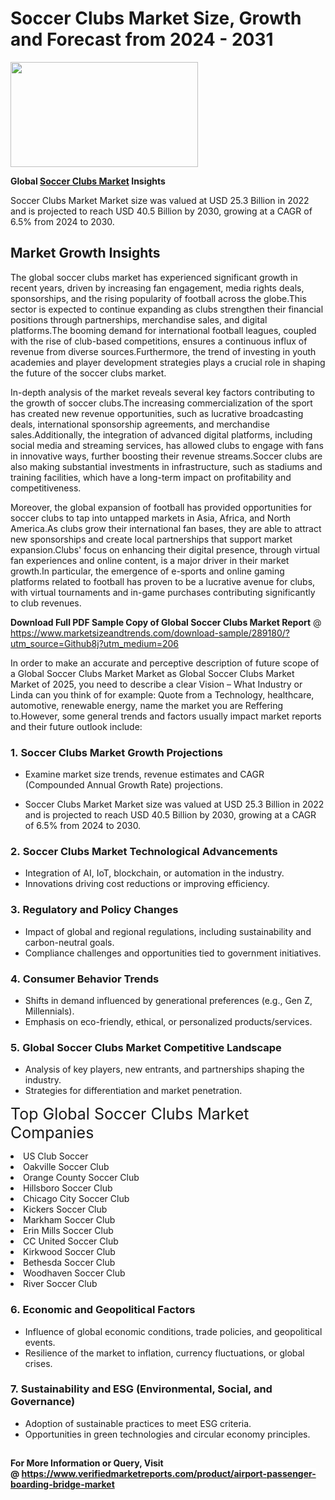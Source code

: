 <H1>Soccer Clubs Market Size, Growth and Forecast from 2024 - 2031</H1><img class="aligncenter size-medium wp-image-584254" src="https://thirdeyenews.in/wp-content/uploads/2024/09/Global-Market-Research-300x168.jpeg" alt="" width="300" height="168" /><p><strong>Global&nbsp;<a href="https://www.marketsizeandtrends.com/download-sample/289180/?utm_source=Github8j?utm_medium=206">Soccer Clubs Market</a> Insights</strong></p><p>Soccer Clubs Market Market size was valued at USD 25.3 Billion in 2022 and is projected to reach USD 40.5 Billion by 2030, growing at a CAGR of 6.5% from 2024 to 2030.</p><p><h2>Market Growth Insights</h2> <p>The global soccer clubs market has experienced significant growth in recent years, driven by increasing fan engagement, media rights deals, sponsorships, and the rising popularity of football across the globe.This sector is expected to continue expanding as clubs strengthen their financial positions through partnerships, merchandise sales, and digital platforms.The booming demand for international football leagues, coupled with the rise of club-based competitions, ensures a continuous influx of revenue from diverse sources.Furthermore, the trend of investing in youth academies and player development strategies plays a crucial role in shaping the future of the soccer clubs market.</p> <p>In-depth analysis of the market reveals several key factors contributing to the growth of soccer clubs.The increasing commercialization of the sport has created new revenue opportunities, such as lucrative broadcasting deals, international sponsorship agreements, and merchandise sales.Additionally, the integration of advanced digital platforms, including social media and streaming services, has allowed clubs to engage with fans in innovative ways, further boosting their revenue streams.Soccer clubs are also making substantial investments in infrastructure, such as stadiums and training facilities, which have a long-term impact on profitability and competitiveness.</p> <p>Moreover, the global expansion of football has provided opportunities for soccer clubs to tap into untapped markets in Asia, Africa, and North America.As clubs grow their international fan bases, they are able to attract new sponsorships and create local partnerships that support market expansion.Clubs' focus on enhancing their digital presence, through virtual fan experiences and online content, is a major driver in their market growth.In particular, the emergence of e-sports and online gaming platforms related to football has proven to be a lucrative avenue for clubs, with virtual tournaments and in-game purchases contributing significantly to club revenues.</p> <p><span class=""><strong>Download Full PDF Sample Copy of Global Soccer Clubs Market Report</strong> @ <a href="https://www.marketsizeandtrends.com/download-sample/289180/?utm_source=Github8j?utm_medium=206" target="_blank">https://www.marketsizeandtrends.com/download-sample/289180/?utm_source=Github8j?utm_medium=206</a></span></p><p>In order to make an accurate and perceptive description of future scope of a Global&nbsp;Soccer Clubs Market Market as Global&nbsp;Soccer Clubs Market Market of 2025, you need to describe a clear Vision &ndash; What Industry or Linda can you think of for example: Quote from a Technology, healthcare, automotive, renewable energy, name the market you are Reffering to.However, some general trends and factors usually impact market reports and their future outlook include:</p><h3>1.&nbsp;<strong>Soccer Clubs Market Growth Projections</strong></h3><ul><li>Examine market size trends, revenue estimates and CAGR (Compounded Annual Growth Rate) projections.</li><li><p>Soccer Clubs Market Market size was valued at USD 25.3 Billion in 2022 and is projected to reach USD 40.5 Billion by 2030, growing at a CAGR of 6.5% from 2024 to 2030.</p></li></ul><h3>2.&nbsp;<strong>Soccer Clubs Market Technological Advancements</strong></h3><ul><li>Integration of AI, IoT, blockchain, or automation in the industry.</li><li>Innovations driving cost reductions or improving efficiency.</li></ul><h3>3.&nbsp;<strong>Regulatory and Policy Changes</strong></h3><ul><li>Impact of global and regional regulations, including sustainability and carbon-neutral goals.</li><li>Compliance challenges and opportunities tied to government initiatives.</li></ul><h3>4.&nbsp;<strong>Consumer Behavior Trends</strong></h3><ul><li>Shifts in demand influenced by generational preferences (e.g., Gen Z, Millennials).</li><li>Emphasis on eco-friendly, ethical, or personalized products/services.</li></ul><h3>5.&nbsp;<strong>Global Soccer Clubs Market Competitive Landscape</strong></h3><ul><li>Analysis of key players, new entrants, and partnerships shaping the industry.</li><li>Strategies for differentiation and market penetration.</li></ul><p data-pm-slice="1 1 []"><span style="color: inherit; font-family: inherit; font-size: 25px;">Top Global Soccer Clubs Market Companies</span></p><div class="" data-test-id=""><p><li>US Club Soccer</li><li> Oakville Soccer Club</li><li> Orange County Soccer Club</li><li> Hillsboro Soccer Club</li><li> Chicago City Soccer Club</li><li> Kickers Soccer Club</li><li> Markham Soccer Club</li><li> Erin Mills Soccer Club</li><li> CC United Soccer Club</li><li> Kirkwood Soccer Club</li><li> Bethesda Soccer Club</li><li> Woodhaven Soccer Club</li><li> River Soccer Club</li></p></div><h3>6.&nbsp;<strong>Economic and Geopolitical Factors</strong></h3><ul><li>Influence of global economic conditions, trade policies, and geopolitical events.</li><li>Resilience of the market to inflation, currency fluctuations, or global crises.</li></ul><h3>7.&nbsp;<strong>Sustainability and ESG (Environmental, Social, and Governance)</strong></h3><ul><li>Adoption of sustainable practices to meet ESG criteria.</li><li>Opportunities in green technologies and circular economy principles.</li></ul><h2><strong style="font-size: 14px;">For More Information or Query, Visit @&nbsp;</strong><a style="background-color: #ffffff; font-size: 14px;" href="https://www.marketsizeandtrends.com/report/soccer-clubs-market/" target="_blank">https://www.verifiedmarketreports.com/product/airport-passenger-boarding-bridge-market</a></h2>